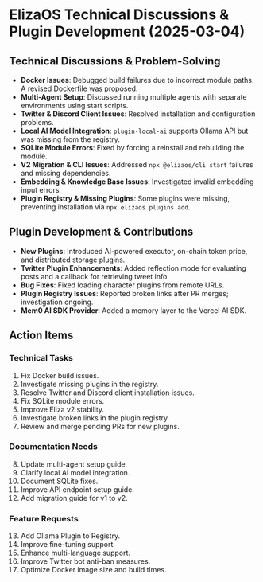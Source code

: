 # ElizaOS Technical Discussions & Plugin Development (2025-03-04)

## Technical Discussions & Problem-Solving

- **Docker Issues**: Debugged build failures due to incorrect module paths. A revised Dockerfile was proposed.
- **Multi-Agent Setup**: Discussed running multiple agents with separate environments using start scripts.
- **Twitter & Discord Client Issues**: Resolved installation and configuration problems.
- **Local AI Model Integration**: `plugin-local-ai` supports Ollama API but was missing from the registry.
- **SQLite Module Errors**: Fixed by forcing a reinstall and rebuilding the module.
- **V2 Migration & CLI Issues**: Addressed `npx @elizaos/cli start` failures and missing dependencies.
- **Embedding & Knowledge Base Issues**: Investigated invalid embedding input errors.
- **Plugin Registry & Missing Plugins**: Some plugins were missing, preventing installation via `npx elizaos plugins add`.

## Plugin Development & Contributions

- **New Plugins**: Introduced AI-powered executor, on-chain token price, and distributed storage plugins.
- **Twitter Plugin Enhancements**: Added reflection mode for evaluating posts and a callback for retrieving tweet info.
- **Bug Fixes**: Fixed loading character plugins from remote URLs.
- **Plugin Registry Issues**: Reported broken links after PR merges; investigation ongoing.
- **Mem0 AI SDK Provider**: Added a memory layer to the Vercel AI SDK.

## Action Items

### **Technical Tasks**
1. Fix Docker build issues.
2. Investigate missing plugins in the registry.
3. Resolve Twitter and Discord client installation issues.
4. Fix SQLite module errors.
5. Improve Eliza v2 stability.
6. Investigate broken links in the plugin registry.
7. Review and merge pending PRs for new plugins.

### **Documentation Needs**
8. Update multi-agent setup guide.
9. Clarify local AI model integration.
10. Document SQLite fixes.
11. Improve API endpoint setup guide.
12. Add migration guide for v1 to v2.

### **Feature Requests**
13. Add Ollama Plugin to Registry.
14. Improve fine-tuning support.
15. Enhance multi-language support.
16. Improve Twitter bot anti-ban measures.
17. Optimize Docker image size and build times.
